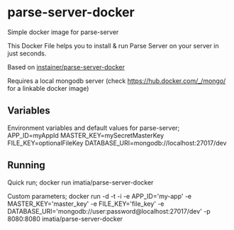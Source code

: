 # parse-server-docker
Simple docker image for parse-server

This Docker File helps you to install & run Parse Server on your server in just seconds.

Based on [instainer/parse-server-docker](https://github.com/instainer/parse-server-docker)

Requires a local mongodb server (check https://hub.docker.com/_/mongo/ for a linkable docker image)

## Variables
Environment variables and default values for parse-server;
APP_ID=myAppId
MASTER_KEY=mySecretMasterKey
FILE_KEY=optionalFileKey
DATABASE_URI=mongodb://localhost:27017/dev

## Running

Quick run;
docker run imatia/parse-server-docker

Custom parameters;
docker run -d -t -i -e APP_ID='my-app' -e MASTER_KEY='master_key' -e FILE_KEY='file_key' -e DATABASE_URI='mongodb://user:password@localhost:27017/dev' -p 8080:8080 imatia/parse-server-docker
